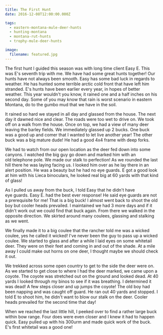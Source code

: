 ```yaml
---
title: The First Hunt
date: 2016-12-08T12:00:00.000Z

tags:
  - eastern-montana-mule-deer-hunts
  - hunting-montana
  - montana-rut-hunts
  - trophy-mule-deer-hunts

image:
  filename: featured.jpg
---
```


The first hunt I guided this season was with long time client Easy E. This was E's seventh trip with me. We have had some great hunts together! Our hunts have not always been smooth. Easy has some bad luck in regards to weather. He has hunted some terrible arctic cold front that have left him stranded. E's hunts have been earlier every year, in hopes of better weather. This year wouldn't you know, it rained one and a half inches on his second day. Some of you may know that rain is worst scenario in eastern Montana, do to the gumbo mud that we have in the soil.

It rained so hard we stayed in all day and glassed from the house. The next day it dawned nice and clear. The roads were too wet to drive on. We took off on a walk from the house. Once on top, we had a view of many deer leaving the barley fields. We immediately glassed up 2 bucks. One buck was a good up and comer that I wanted to let live another year! The other buck was a big mature dude! He had a good 4x4 frame with deep forks.

We had to watch from our open location as the deer fed down into some canyons. I watched the big guy go down and marked him with an old telephone pole. We made our stalk to perfection! As we rounded the last hill there he was laying facing us. I looked him over as he lay there in an alert position. He was a beauty but he had no eye guards. E got a good look at him with his Lieca binoculars, he looked real big at 60 yards with that kind of glass!

As I pulled us away from the buck, I told Easy that he didn't have eye guards. Easy E. had the best ever response! He said eye guards are not a prerequisite for me! That is a big buck! I almost went back to shoot the old boy but cooler heads prevailed. I maintained we had 3 more days and if it didn't work out we could find that buck again. From there we walked in the opposite direction. We skirted around many coulees, glassing and stalking as we went.

We finally made it to a big coulee that the rancher told me was a wicked coulee, yes he called it wicked! I've never been the guy to pass up a wicked coulee. We started to glass and after a while I laid eyes on some whitetail deer. They were on their feet and coming in and out of the shade. At a mile away I could make out horns on one deer, I thought maybe we should check it out.

We trekked across some open country to get to the side the deer were on. As we started to get close to where I had the deer marked, we came upon a coyote. The coyote was stretched out on the ground and looked dead. At 40 yards I looked through my binos to see if it was breathing. I determined it was dead! A few steps closer and up jumps the coyote! The old boy had been napping and was caught off guard. He ran out 40 yards and stopped. I told E to shoot him, he didn't want to blow our stalk on the deer. Cooler heads prevailed for the second time that day!

When we reached the last little hill, I peeked over to find a rather large buck within bow range. Four does were even closer and I knew it had to happen quick. Easy pulled up with his 300urm and made quick work of the buck. E's first whitetail was a good one!
